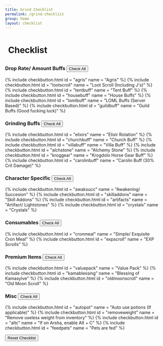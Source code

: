 ```yaml
---
title: Grind Checklist
permalink: /grind-checklist
group: home
layout: checklist
---
```


<h1 style="padding: 10px">Checklist</h1>


<div class="checkboxType">
	<h3>Drop Rate/ Amount Buffs <button class="checkall" type="button" onclick="selectAllInGroup(dropbuffs);" id="btn_drops">Check All</button></h3>
	<div>
		{% include checkbutton.html
			id			= "agris"
			name		= "Agris"
		%}
		{% include checkbutton.html
			id			= "lootscroll"
			name		= "Loot Scroll (Including J's)"
		%}
		{% include checkbutton.html
			id			= "tentbuff"
			name		= "Tent Buff"
		%}
		{% include checkbutton.html
			id			= "housebuff"
			name		= "House Buffs"
		%}
		{% include checkbutton.html
			id			= "lomlbuff"
			name		= "LOML Buffs (Server Based)"
		%}
		{% include checkbutton.html
			id			= "guildbuff"
			name		= "Guild Buffs (Good fucking luck)"
		%}
	</div>
</div>


<div class="checkboxType">
	<h3>Grinding Buffs <button class="checkall"  type="button" onclick="selectAllInGroup(grindbuffs);" id="btn_grinding">Check All</button></h3>
	<div>
		{% include checkbutton.html
			id			= "elixirs"
			name		= "Elixir Rotation"
		%}
		{% include checkbutton.html
			id			= "churchbuff"
			name		= "Church Buff"
		%}
		{% include checkbutton.html
			id			= "villabuff"
			name		= "Villa Buff"
		%}
		{% include checkbutton.html
			id			= "alchstone"
			name		= "Alchemy Stone"
		%}
		{% include checkbutton.html
			id			= "kroggear"
			name		= "Krogdolo Horse Gear Buff"
		%}
		{% include checkbutton.html
			id			= "carolinbuff"
			name		= "Carolin Buff (30% Crit Damage)"
		%}
	</div>
</div>


<div class="checkboxType">
	<h3>Character Specific <button class="checkall"  type="button" onclick="selectAllInGroup(character);" id="btn_chararcter">Check All</button></h3>
	<div>
		{% include checkbutton.html
			id			= "awaksucc"
			name		= "Awakening/ Succesion"
		%}
		{% include checkbutton.html
			id			= "skilladdons"
			name		= "Skill Addons"
		%}
		{% include checkbutton.html
			id			= "artifacts"
			name		= "Artifact/ Lightstones"
		%}
		{% include checkbutton.html
			id			= "crystals"
			name		= "Crystals"
		%}
	</div>
</div>


<div class="checkboxType">
	<h3>Consumables <button class="checkall"  type="button" onclick="selectAllInGroup(consumables);" id="btn_consumables">Check All</button></h3>
	<div>
		{% include checkbutton.html
			id			= "cronmeal"
			name		= "Simple/ Exquisite Cron Meal"
		%}
		{% include checkbutton.html
			id			= "expscroll"
			name		= "EXP Scrolls"
		%}
	</div>
</div>


<div class="checkboxType">
	<h3>Premium Items <button class="checkall"  type="button" onclick="selectAllInGroup(premium);">Check All</button></h3>
	<div>
		{% include checkbutton.html
			id			= "valuepack"
			name		= "Value Pack"
		%}
		{% include checkbutton.html
			id			= "kamablessing"
			name		= "Blessing of Kamasylve"
		%}
		{% include checkbutton.html
			id			= "oldmoonscroll"
			name		= "Old Moon Scroll"
		%}
	</div>
</div>


<div class="checkboxType">
	<h3>Misc <button class="checkall"  type="button" onclick="selectAllInGroup(misc);" id="btn_misc">Check All</button></h3>
	<div>
		{% include checkbutton.html
			id			= "autopot"
			name		= "Auto use potions (If applicable)"
		%}
		{% include checkbutton.html
			id			= "removeweight"
			name		= "Remove useless weight from inventory"
		%}
		{% include checkbutton.html
			id			= "altc"
			name		= "If on Arsha, enable Alt + C"
		%}
		{% include checkbutton.html
			id			= "feedpets"
			name		= "Pets are fed"
		%}
	</div>
</div>

<button type="button" onclick="resetAll();">Reset Checklist</button>
<div class="bot-pad"></div>

<script>
	const agris = document.getElementById("agris");
	const lootscroll = document.getElementById("lootscroll");
	const tentbuff = document.getElementById("tentbuff");
	const housebuff = document.getElementById("housebuff");
	const lomlbuff = document.getElementById("lomlbuff");
	const guildbuff = document.getElementById("guildbuff");
	const dropbuffs = [agris, lootscroll, tentbuff, housebuff, lomlbuff, guildbuff];
	
	const elixirs = document.getElementById("elixirs");
	const churchbuff = document.getElementById("churchbuff");
	const villabuff = document.getElementById("villabuff");
	const alchstone = document.getElementById("alchstone");
	const kroggear = document.getElementById("kroggear");
	const carolinbuff = document.getElementById("carolinbuff");
	const grindbuffs = [elixirs, churchbuff, villabuff, alchstone, kroggear, carolinbuff];
	
	
	const awaksucc = document.getElementById("awaksucc");
	const skilladdons = document.getElementById("skilladdons");
	const artifacts = document.getElementById("artifacts");
	const crystals = document.getElementById("crystals");
	const character = [awaksucc, skilladdons, artifacts, crystals];
	
	
	const cronmeal = document.getElementById("cronmeal");
	const expscroll = document.getElementById("expscroll");
	const consumables = [cronmeal, expscroll];
	
	
	const valuepack = document.getElementById("valuepack");
	const kamablessing = document.getElementById("kamablessing");
	const oldmoonscroll = document.getElementById("oldmoonscroll");
	const premium = [valuepack, kamablessing, oldmoonscroll];
	
	
	const autopot = document.getElementById("autopot");
	const removeweight = document.getElementById("removeweight");
	const altc = document.getElementById("altc");
	const feedpets = document.getElementById("feedpets");
	const misc = [autopot, removeweight, altc, feedpets];
	
	
	function selectAllInGroup(arr) {
		for(const item of arr){
			item.checked = true;
		}
	}

	function resetAll(){
		const allItems = [...dropbuffs, ...grindbuffs, ...character, ...consumables, ...premium, ...misc];
		for(const item of allItems){
			item.checked = false;
		}
	}
</script>

<!-- Full Reset Button
<button type="button" onclick="selectAllInGroup(dropbuffs);">Reset Checlist</button>

# --Once everything is TICKED ---
	Big giant green letters "Grind Ready" Otherwise "Not Grind Ready"
	
Tips go to my bank account pls -->